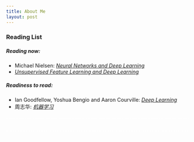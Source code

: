 ```yaml
---
title: About Me
layout: post
---
```


### Reading List

##### Reading now:

- Michael Nielsen: *<a target="_blank" href="http://neuralnetworksanddeeplearning.com/">Neural Networks and Deep Learning</a>*
- *<a target="_blank" href="http://ufldl.stanford.edu/tutorial/">Unsupervised Feature Learning and Deep Learning</a>*


##### Readiness to read:

- Ian Goodfellow, Yoshua Bengio and Aaron Courville: *<a target="_blank" href="http://www.deeplearningbook.org/">Deep Learning</a>*
- 周志华: *<a target="_blank" href="https://cs.nju.edu.cn/zhouzh/zhouzh.files/publication/MLbook2016.htm">机器学习</a>*                                                                                                                                                                   








<font color="#fff">----- ----- ----- ----- ----- ----- ----- ----- ----- ----- ----- ----- ----- ----- ----- ----- ----- ----- ------ ----- ----- ----- ----- ----- ----- ----- ----- ----- ----- ----- ----- ----- ----- ----- ----- ----- ----- ----- ----- ----- ----- ----- ----- ----- ----- ----- -----</font>

